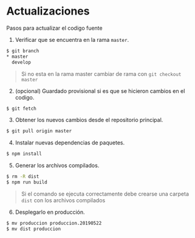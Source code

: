 # Actualizaciones

Pasos para actualizar el codigo fuente

1. Verificar que se encuentra en la rama `master`.

```sh
$ git branch
* master
  develop
```

> Si no esta en la rama master cambiar de rama con `git checkout master`

2. (opcional) Guardado provisional si es que se hicieron cambios en el codigo.

```sh
$ git fetch
```

3. Obtener los nuevos cambios desde el repositorio principal.

```sh
$ git pull origin master
```

4. Instalar nuevas dependencias de paquetes.

```sh
$ npm install
```

5. Generar los archivos compilados.

```sh
$ rm -R dist
$ npm run build
```

> Si el comando se ejecuta correctamente debe crearse una carpeta `dist` con los archivos compilados

6. Desplegarlo en producción.

```sh
$ mv produccion produccion.20190522
$ mv dist produccion
```
